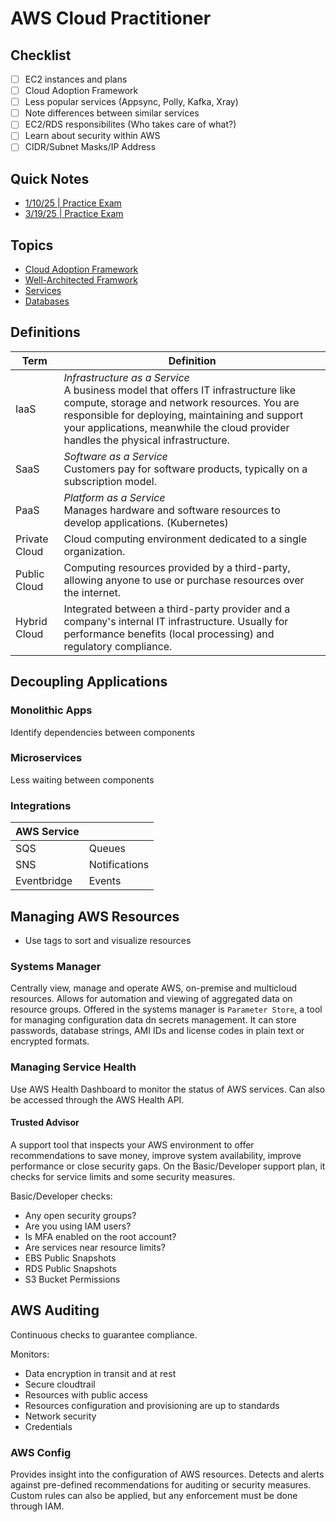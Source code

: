 # AWS Cloud Practitioner

## Checklist
- [ ] EC2 instances and plans
- [ ] Cloud Adoption Framework
- [ ] Less popular services (Appsync, Polly, Kafka, Xray)
- [ ] Note differences between similar services
- [ ] EC2/RDS responsibilites (Who takes care of what?)
- [ ] Learn about security within AWS
- [ ] CIDR/Subnet Masks/IP Address

## Quick Notes

* [1/10/25 | Practice Exam](exam_01_10_2025.md)
* [3/19/25 | Practice Exam](exam_03_19_2025.md)

## Topics

* [Cloud Adoption Framework](caf.md)
* [Well-Architected Framwork](waf.md)
* [Services](services.md)
* [Databases](databases.md)

## Definitions

| Term            	| Definition                                                                                                                                                                                                                                                                 	|
|-----------------	|----------------------------------------------------------------------------------------------------------------------------------------------------------------------------------------------------------------------------------------------------------------------------	|
| IaaS          	| *Infrastructure as a Service*<br>A business model that offers IT infrastructure like compute, storage and network resources. You are responsible for deploying, maintaining and support your applications, meanwhile the cloud provider handles the physical infrastructure. 	|
| SaaS          	| *Software as a Service*<br>Customers pay for software products, typically on a subscription model.                                                                                                                                                                           	|
| PaaS          	| *Platform as a Service*<br>Manages hardware and software resources to develop applications. (Kubernetes)                                                                                                                                                                     	|
| Private Cloud 	| Cloud computing environment dedicated to a single organization.                                                                                                                                                                                                            	|
| Public Cloud  	| Computing resources provided by a third-party, allowing anyone to use or purchase resources over the internet.                                                                                                                                                             	|
| Hybrid Cloud  	| Integrated between a third-party provider and a company's internal IT infrastructure. Usually for performance benefits (local processing) and regulatory compliance.                                                                                                       	|


## Decoupling Applications

### Monolithic Apps
Identify dependencies between components

### Microservices
Less waiting between components

### Integrations

| AWS Service 	|               	|
|-------------	|---------------	|
| SQS         	| Queues        	|
| SNS         	| Notifications 	|
| Eventbridge 	| Events        	|

## Managing AWS Resources

* Use tags to sort and visualize resources

### Systems Manager
Centrally view, manage and operate AWS, on-premise and multicloud resources. Allows for automation and viewing of aggregated data on resource groups. Offered in the systems manager is `Parameter Store`, a tool for managing configuration data dn secrets management. It can store passwords, database strings, AMI IDs and license codes in plain text or encrypted formats.

### Managing Service Health
Use AWS Health Dashboard to monitor the status of AWS services. Can also be accessed through the AWS Health API.

#### Trusted Advisor
A support tool that inspects your AWS environment to offer recommendations to save money, improve system availability, improve performance or close security gaps. On the Basic/Developer support plan, it checks for service limits and some security measures.

Basic/Developer checks:
* Any open security groups?
* Are you using IAM users?
* Is MFA enabled on the root account?
* Are services near resource limits?
* EBS Public Snapshots
* RDS Public Snapshots
* S3 Bucket Permissions

## AWS Auditing
Continuous checks to guarantee compliance.

Monitors: 
* Data encryption in transit and at rest
* Secure cloudtrail
* Resources with public access
* Resources configuration and provisioning are up to standards
* Network security
* Credentials

### AWS Config
Provides insight into the configuration of AWS resources. Detects and alerts against pre-defined recommendations for auditing or security measures. Custom rules can also be applied, but any enforcement must be done through IAM.
